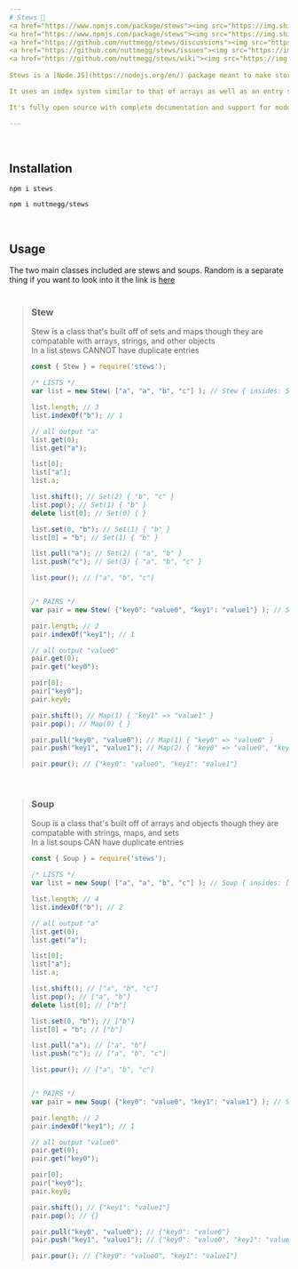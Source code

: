 ```yaml
---
# Stews 🍲
<a href="https://www.npmjs.com/package/stews"><img src="https://img.shields.io/npm/v/stews?style=flat&color=red&logo=npm&logoColor=white" alt="version" />
<a href="https://www.npmjs.com/package/stews"><img src="https://img.shields.io/npm/dt/stews?style=flat&logo=docusign&logoColor=white" alt="downloads" />
<a href="https://github.com/nuttmegg/stews/discussions"><img src="https://img.shields.io/github/discussions/nuttmegg/stews?logo=google%20chat&logoColor=white" alt="discussions" />
<a href="https://github.com/nuttmegg/stews/issues"><img src="https://img.shields.io/github/issues/nuttmegg/stews" alt="issues" />
<a href="https://github.com/nuttmegg/stews/wiki"><img src="https://img.shields.io/badge/docs-stews?color=purple&logo=gitbook&logoColor=white" alt="docs" />
  
Stews is a [Node.JS](https://nodejs.org/en/) package meant to make storing data easier. It has two new classes with combinations of elements from arrays, objects, sets and maps.<br><br>

It uses an index system similar to that of arrays as well as an entry system similar to that of objects.<br><br>

It's fully open source with complete documentation and support for modding.<br><br>

---
```


<br>

## Installation
```console
npm i stews
```
```console
npm i nuttmegg/stews
```
<br>

## Usage
The two main classes included are stews and soups. Random is a separate thing if you want to look into it the link is [here](https://github.com/nuttmegg/stews/wiki/Random)<br><br>
> ### Stew
> Stew is a class that's built off of sets and maps though they are compatable with arrays, strings, and other objects<br>
> In a list stews CANNOT have duplicate entries
> ```js
> const { Stew } = require('stews');
> 
> /* LISTS */
> var list = new Stew( ["a", "a", "b", "c"] ); // Stew { insides: Set(3) { "a", "b", "c" }, type: "list" }
>
> list.length; // 3
> list.indexOf("b"); // 1
>
> // all output "a"
> list.get(0);
> list.get("a");
>
> list[0];
> list["a"];
> list.a;
> 
> list.shift(); // Set(2) { "b", "c" }
> list.pop(); // Set(1) { "b" }
> delete list[0]; // Set(0) { }
>
> list.set(0, "b"); // Set(1) { "b" }
> list[0] = "b"; // Set(1) { "b" }
>
> list.pull("a"); // Set(2) { "a", "b" }
> list.push("c"); // Set(3) { "a", "b", "c" }
>
> list.pour(); // ["a", "b", "c"]
>
>
> /* PAIRS */
> var pair = new Stew( {"key0": "value0", "key1": "value1"} ); // Stew { insides: Map(2) { "key0" => "value0", "key1" => "value1" }, type: "pair" }
>
> pair.length; // 2
> pair.indexOf("key1"); // 1
>
> // all output "value0"
> pair.get(0);
> pair.get("key0");
>
> pair[0];
> pair["key0"];
> pair.key0;
> 
> pair.shift(); // Map(1) { "key1" => "value1" }
> pair.pop(); // Map(0) { }
>
> pair.pull("key0", "value0"); // Map(1) { "key0" => "value0" }
> pair.push("key1", "value1"); // Map(2) { "key0" => "value0", "key1" => "value1" }
>
> pair.pour(); // {"key0": "value0", "key1": "value1"}
> ```
<br>
  
> ### Soup
> Soup is a class that's built off of arrays and objects though they are compatable with strings, maps, and sets<br>
> In a list soups CAN have duplicate entries
> ```js
> const { Soup } = require('stews');
> 
> /* LISTS */
> var list = new Soup( ["a", "a", "b", "c"] ); // Soup { insides: ["a", "a", "b", "c"], type: "list" }
>
> list.length; // 4
> list.indexOf("b"); // 2
>
> // all output "a"
> list.get(0);
> list.get("a");
>
> list[0];
> list["a"];
> list.a;
> 
> list.shift(); // ["a", "b", "c"]
> list.pop(); // ["a", "b"]
> delete list[0]; // ["b"]
>
> list.set(0, "b"); // ["b"]
> list[0] = "b"; // ["b"]
>
> list.pull("a"); // ["a", "b"]
> list.push("c"); // ["a", "b", "c"]
>
> list.pour(); // ["a", "b", "c"]
>
>
> /* PAIRS */
> var pair = new Soup( {"key0": "value0", "key1": "value1"} ); // Soup { insides: {"key0": "value0", "key1": "value1"}, type: "pair" }
>
> pair.length; // 2
> pair.indexOf("key1"); // 1
>
> // all output "value0"
> pair.get(0);
> pair.get("key0");
>
> pair[0];
> pair["key0"];
> pair.key0;
> 
> pair.shift(); // {"key1": "value1"}
> pair.pop(); // {}
>
> pair.pull("key0", "value0"); // {"key0": "value0"}
> pair.push("key1", "value1"); // {"key0": "value0", "key1": "value1"}
>
> pair.pour(); // {"key0": "value0", "key1": "value1"}
> ```
